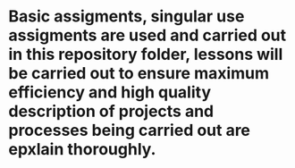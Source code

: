 # Basic assigments, singular use assigments are used and carried out in this repository folder, lessons will be carried out to ensure maximum efficiency and high quality description of projects and processes being carried out are epxlain thoroughly.

